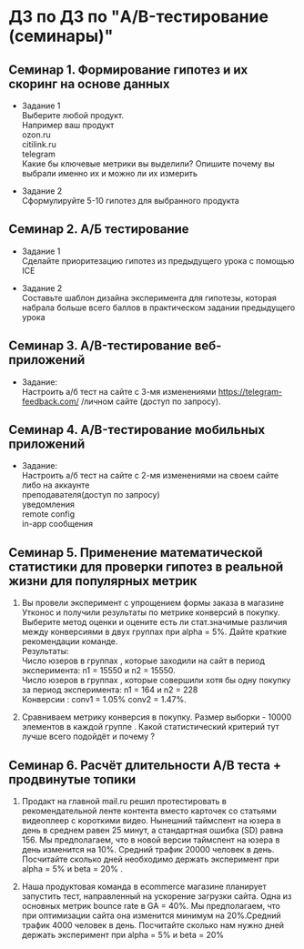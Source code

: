 # ДЗ по ДЗ по "A/B-тестирование (семинары)"

## Семинар 1. Формирование гипотез и их скоринг на основе данных 
* Задание 1   
Выберите любой продукт.  
Например ваш продукт  
ozon.ru  
citilink.ru  
telegram  
Какие бы ключевые метрики вы выделили? Опишите почему вы выбрали именно их и можно ли их измерить  

* Задание 2     
Сформулируйте 5-10 гипотез для выбранного продукта


## Семинар 2. А/Б тестирование
* Задание 1  
Сделайте приоритезацию гипотез из предыдущего урока с помощью ICE

* Задание 2  
Составьте шаблон дизайна эксперимента для гипотезы, которая набрала больше всего баллов в практическом задании предыдущего урока


## Семинар 3. A/B-тестирование веб-приложений
* Задание:   
Настроить а/б тест на сайте с 3-мя изменениями https://telegram-feedback.com/ /личном сайте (доступ по запросу).

## Семинар 4. A/B-тестирование мобильных приложений
* Задание:  
Настроить а/б тест на сайте с 2-мя изменениями на своем сайте либо на аккаунте   
преподавателя(доступ по запросу)  
уведомления  
remote config  
in-app сообщения  

## Семинар 5. Применение математической статистики для проверки гипотез в реальной жизни для популярных метрик
1) Вы провели эксперимент c упрощением формы заказа в магазине Утконос и получили результаты по метрике конверсий в покупку. Выберите метод оценки и оцените есть ли стат.значимые различия между конверсиями в двух группах при alpha = 5%. Дайте краткие рекомендации команде.  
Результаты:   
Число юзеров в группах , которые заходили на сайт в период эксперимента: n1 = 15550 и n2 = 15550.  
Число юзеров в группах , которые совершили хотя бы одну покупку за период эксперимента: n1 = 164 и n2 = 228   
Конверсии : conv1 = 1.05% conv2 = 1.47%.  

2) Сравниваем метрику конверсия в покупку. Размер выборки - 10000 элементов в каждой группе . Какой статистический критерий тут лучше всего подойдёт и почему ?

## Семинар 6. Расчёт длительности А/B теста + продвинутые топики
1) Продакт на главной mail.ru решил протестировать в рекомендательной ленте контента вместо карточек со статьями видеоплеер с короткими видео. Нынешний таймспент на юзера в день в среднем равен 25 минут, а стандартная ошибка (SD) равна 156. Мы предполагаем, что в новой версии таймспент на юзера в день изменится на 10%. Средний трафик 20000 человек в день. Посчитайте сколько дней необходимо держать эксперимент при alpha = 5% и beta = 20% .

2) Наша продуктовая команда в ecommerce магазине планирует запустить тест, направленный на ускорение загрузки сайта. Одна из основных метрик bounce rate в GA = 40%. Мы предполагаем, что при оптимизации сайта она изменится минимум на 20%.Средний трафик 4000 человек в день. Посчитайте сколько нам нужно дней держать эксперимент при alpha = 5% и beta = 20%